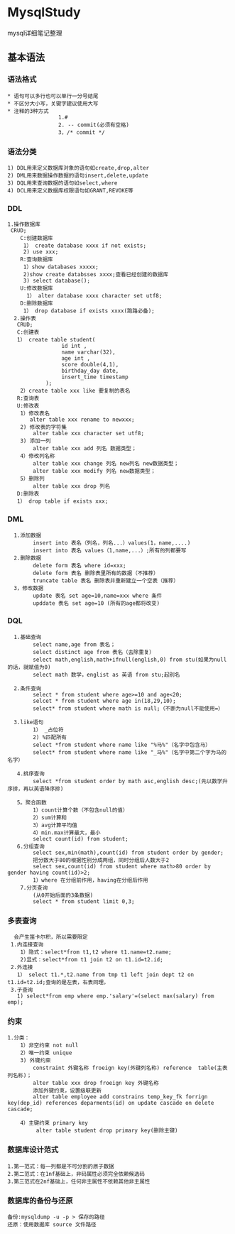 # MysqlStudy
mysql详细笔记整理
## 基本语法
### 语法格式
    * 语句可以多行也可以单行一分号结尾
    * 不区分大小写，关键字建议使用大写
    * 注释的3种方式
                    1.#
                    2. -- commit(必须有空格)
                    3，/* commit */
### 语法分类
    1) DDL用来定义数据库对象的语句如create,drop,alter
    2) DML用来数据操作数据的语句insert,delete,update
    3) DQL用来查询数据的语句如select,where
    4) DCL用来定义数据库权限语句如GRANT,REVOKE等
    
### DDL
    1.操作数据库
     CRUD;
        C:创建数据库
         1） create database xxxx if not exists;
         2) use xxx;
        R:查询数据库
         1）show databases xxxxx;
         2)show create databsses xxxx;查看已经创建的数据库
         3) select database();
        U:修改数据库
          1） alter database xxxx character set utf8;
        D:删除数据库
         1） drop database if exists xxxx(跑路必备);
      2.操作表
       CRUD;
       C:创建表
       1） create table student(
                     id int ,
                     name varchar(32),
                     age int ,
                     score double(4,1),
                     birthday_day date,
                     insert_time timestamp
                );
        2）create table xxx like 要复制的表名
       R:查询表
       U:修改表
        1）修改表名
           alter table xxx rename to newxxx;
        2) 修改表的字符集
            alter table xxx character set utf8;
        3) 添加一列
            alter table xxx add 列名 数据类型；
        4）修改列名称
            alter table xxx change 列名 new列名 new数据类型；
            alter table xxx modify 列名 new数据类型；
        5）删除列
            alter table xxx drop 列名          
       D:删除表
       1） drop table if exists xxx;
### DML
      1.添加数据
            insert into 表名（列名，列名...）values(1，name,....) 
            insert into 表名 values（1,name,...）;所有的列都要写
      2.删除数据
            delete form 表名 where id=xxx;
            delete form 表名 删除表里所有的数据（不推荐）
            truncate table 表名 删除表并重新建立一个空表（推荐） 
      3，修改数据
            update 表名 set age=10,name=xxx where 条件
            upddate 表名 set age=10 (所有的age都将改变)
            
            
 ### DQL
      1.基础查询
            select name,age from 表名；
            select distinct age from 表名（去除重复）
            select math,english,math+ifnull(english,0) from stu(如果为null的话，就赋值为0)
            select math 数学，englist as 英语 from stu;起别名
            
      2.条件查询
            select * from student where age>=10 and age<20;
            selcet * from student where age in(18,29,10);
            select* from student where math is null;（不断为null不能使用=）
            
      3.like语句
            1） _占位符
            2) %匹配所有
            select *from student where name like "%马%"（名字中包含马）
            select* from student where name like "_马%"（名字中第二个字为马的名字）
            
       4.排序查询
            select *from student order by math asc,english desc;(先以数学升序排，再以英语降序排)
            
       5。聚合函数
            1）count计算个数（不包含null的值）
            2）sum计算和
            3）avg计算平均值
            4）min.max计算最大，最小
            select count(id) from student;
       6.分组查询
            select sex,min(math),count(id) from student order by gender;
            把分数大于80的根据性别分成两组，同时分组后人数大于2
            select sex,count(id) from student where math>80 order by gender having count(id)>2;
            1）where 在分组前作用，having在分组后作用
        7.分页查询
            (从0开始后面的3条数据)
            select * from student limit 0,3;
### 多表查询
      会产生笛卡尔积，所以需要限定
     1.内连接查询
        1）隐式：select*from t1,t2 where t1.name=t2.name;
        2)显式：select*from t1 join t2 on t1.id=t2.id;
     2.外连接
       1） select t1.*,t2.name from tmp t1 left join dept t2 on t1.id=t2.id;查询的是左表，右表同理。
     3.子查询
       1) select*from emp where emp.'salary'=(select max(salary) from emp);
       
            
        
### 约束
    1.分类：
        1）非空约束 not null
        2）唯一约束 unique
        3) 外键约束
            constraint 外键名称 froeign key(外键列名称) reference  table(主表列名称)；
            alter table xxx drop froeign key 外键名称
            添加外键约束，设置级联更新
            alter table employee add constrains temp_key_fk forrign key(dep_id) references deparments(id) on update cascade on delete cascade;
            
        4）主键约束 primary key
             alter table student drop primary key(删除主键)
### 数据库设计范式
    1.第一范式：每一列都是不可分割的原子数据
    2.第二范式：在1nf基础上，非码属性必须完全依赖候选码
    3.第三范式在2nf基础上，任何非主属性不依赖其他非主属性
    
### 数据库的备份与还原
    备份:mysqldump -u -p > 保存的路径
    还原：使用数据库 source 文件路径
    
    
    
             
     
            
            
            
            
